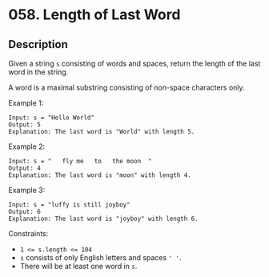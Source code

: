 # 058. Length of Last Word

## Description 

Given a string `s` consisting of words and spaces, return the length of the last word in the string.

A word is a maximal substring consisting of non-space characters only.


Example 1:
```
Input: s = "Hello World"
Output: 5
Explanation: The last word is "World" with length 5.
```
Example 2:
```
Input: s = "   fly me   to   the moon  "
Output: 4
Explanation: The last word is "moon" with length 4.
```
Example 3:
```
Input: s = "luffy is still joyboy"
Output: 6
Explanation: The last word is "joyboy" with length 6.
```

Constraints:

- `1 <= s.length <= 104`
- `s` consists of only English letters and spaces `' '`.
- There will be at least one word in `s`.